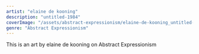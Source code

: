 ```yaml
---
artist: "elaine de kooning"
description: "untitled-1984"
coverImage: "/assets/abstract-expressionism/elaine-de-kooning_untitled-1984.jpg"
genre: "Abstract Expressionism"
---
```

This is an art by elaine de kooning on Abstract Expressionism

